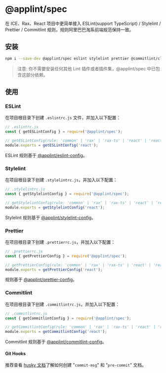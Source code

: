 # @applint/spec

在 ICE、Rax、React 项目中更简单接入 ESLint(support TypeScript) / Stylelint / Prettier / Commitlint 规则，规则阿里巴巴淘系前端规范保持一致。

## 安装

```bash
npm i --save-dev @applint/spec eslint stylelint prettier @commitlint/cli husky
```

> 注意: 你不需要安装任何其他 Lint 插件或者插件集，@applint/spec 中已包含这部分依赖。

## 使用

### ESLint

在项目根目录下创建 `.eslintrc.js` 文件，并加入以下配置：

```js
// .eslintrc.js
const { getESLintConfig } = require('@applint/spec');

// getESLintConfig(rule: 'common' | 'rax' | 'rax-ts' | 'react' | 'react-ts', customConfig?: Linter.Config);
module.exports = getESLintConfig('react');
```

ESLint 规则基于 [@applint/eslint-config](https://www.npmjs.com/package/@applint/eslint-config)。

### Stylelint

在项目根目录下创建 `.stylelintrc.js`，并加入以下配置：

```js
// .stylelintrc.js
const { getStylelintConfig } = require('@applint/spec');

// getStylelintConfig(rule: 'common' | 'rax' | 'rax-ts' | 'react' | 'react-ts',  customConfig?: StylelintConfig);
module.exports = getStylelintConfig('react');
```

Stylelint 规则基于 [@applint/stylelint-config](https://www.npmjs.com/package/@applint/stylelint-config)。

### Prettier

在项目根目录下创建 `.prettierrc.js`，并加入以下配置：


```js
// .prettierrc.js
const { getPrettierConfig } = require('@applint/spec');

// getPrettierConfig(rule: 'common' | 'rax' | 'rax-ts' | 'react' | 'react-ts', customConfig?: PrettierConfig);
module.exports = getPrettierConfig('react');
```

规则基于 [@applint/prettier-config](https://github.com/apptools-lab/AppLint/tree/main/packages/spec/src/prettier)。

### Commitlint

在项目根目录下创建 `.commitlintrc.js`，并加入以下配置：

```js
// .commitlintrc.js
const { getCommitlintConfig } = require('@applint/spec');

// getCommitlintConfig(rule: 'common' | 'rax' | 'rax-ts' | 'react' | 'react-ts', customConfig?: CommitlintUserConfig);
module.exports = getCommitlintConfig('react');
```

Commitlint 规则基于 [@applint/commitlint-config](https://github.com/apptools-lab/AppLint/tree/main/packages/commitlint-config)。

#### Git Hooks

推荐查看 [husky 文档](https://www.npmjs.com/package/husky)了解如何创建 "`commit-msg`" 和 "`pre-commit`" 文档。
